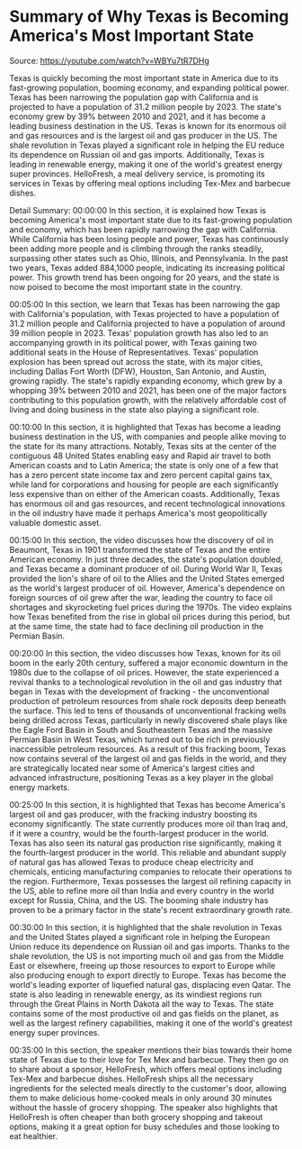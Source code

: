 # Summary of Why Texas is Becoming America's Most Important State

Source: https://youtube.com/watch?v=WBYu7tR7DHg

Texas is quickly becoming the most important state in America due to its fast-growing population, booming economy, and expanding political power. Texas has been narrowing the population gap with California and is projected to have a population of 31.2 million people by 2023. The state's economy grew by 39% between 2010 and 2021, and it has become a leading business destination in the US. Texas is known for its enormous oil and gas resources and is the largest oil and gas producer in the US. The shale revolution in Texas played a significant role in helping the EU reduce its dependence on Russian oil and gas imports. Additionally, Texas is leading in renewable energy, making it one of the world's greatest energy super provinces. HelloFresh, a meal delivery service, is promoting its services in Texas by offering meal options including Tex-Mex and barbecue dishes.

Detail Summary: 
00:00:00
In this section, it is explained how Texas is becoming America's most important state due to its fast-growing population and economy, which has been rapidly narrowing the gap with California. While California has been losing people and power, Texas has continuously been adding more people and is climbing through the ranks steadily, surpassing other states such as Ohio, Illinois, and Pennsylvania. In the past two years, Texas added 884,1000 people, indicating its increasing political power. This growth trend has been ongoing for 20 years, and the state is now poised to become the most important state in the country.

00:05:00
In this section, we learn that Texas has been narrowing the gap with California's population, with Texas projected to have a population of 31.2 million people and California projected to have a population of around 39 million people in 2023. Texas' population growth has also led to an accompanying growth in its political power, with Texas gaining two additional seats in the House of Representatives. Texas' population explosion has been spread out across the state, with its major cities, including Dallas Fort Worth (DFW), Houston, San Antonio, and Austin, growing rapidly. The state's rapidly expanding economy, which grew by a whopping 39% between 2010 and 2021, has been one of the major factors contributing to this population growth, with the relatively affordable cost of living and doing business in the state also playing a significant role.

00:10:00
In this section, it is highlighted that Texas has become a leading business destination in the US, with companies and people alike moving to the state for its many attractions. Notably, Texas sits at the center of the contiguous 48 United States enabling easy and Rapid air travel to both American coasts and to Latin America; the state is only one of a few that has a zero percent state income tax and zero percent capital gains tax, while land for corporations and housing for people are each significantly less expensive than on either of the American coasts. Additionally, Texas has enormous oil and gas resources, and recent technological innovations in the oil industry have made it perhaps America's most geopolitically valuable domestic asset.

00:15:00
In this section, the video discusses how the discovery of oil in Beaumont, Texas in 1901 transformed the state of Texas and the entire American economy. In just three decades, the state's population doubled, and Texas became a dominant producer of oil. During World War II, Texas provided the lion's share of oil to the Allies and the United States emerged as the world's largest producer of oil. However, America's dependence on foreign sources of oil grew after the war, leading the country to face oil shortages and skyrocketing fuel prices during the 1970s. The video explains how Texas benefited from the rise in global oil prices during this period, but at the same time, the state had to face declining oil production in the Permian Basin.

00:20:00
In this section, the video discusses how Texas, known for its oil boom in the early 20th century, suffered a major economic downturn in the 1980s due to the collapse of oil prices. However, the state experienced a revival thanks to a technological revolution in the oil and gas industry that began in Texas with the development of fracking - the unconventional production of petroleum resources from shale rock deposits deep beneath the surface. This led to tens of thousands of unconventional fracking wells being drilled across Texas, particularly in newly discovered shale plays like the Eagle Ford Basin in South and Southeastern Texas and the massive Permian Basin in West Texas, which turned out to be rich in previously inaccessible petroleum resources. As a result of this fracking boom, Texas now contains several of the largest oil and gas fields in the world, and they are strategically located near some of America's largest cities and advanced infrastructure, positioning Texas as a key player in the global energy markets.

00:25:00
In this section, it is highlighted that Texas has become America's largest oil and gas producer, with the fracking industry boosting its economy significantly. The state currently produces more oil than Iraq and, if it were a country, would be the fourth-largest producer in the world. Texas has also seen its natural gas production rise significantly, making it the fourth-largest producer in the world. This reliable and abundant supply of natural gas has allowed Texas to produce cheap electricity and chemicals, enticing manufacturing companies to relocate their operations to the region. Furthermore, Texas possesses the largest oil refining capacity in the US, able to refine more oil than India and every country in the world except for Russia, China, and the US. The booming shale industry has proven to be a primary factor in the state's recent extraordinary growth rate.

00:30:00
In this section, it is highlighted that the shale revolution in Texas and the United States played a significant role in helping the European Union reduce its dependence on Russian oil and gas imports. Thanks to the shale revolution, the US is not importing much oil and gas from the Middle East or elsewhere, freeing up those resources to export to Europe while also producing enough to export directly to Europe. Texas has become the world's leading exporter of liquefied natural gas, displacing even Qatar. The state is also leading in renewable energy, as its windiest regions run through the Great Plains in North Dakota all the way to Texas. The state contains some of the most productive oil and gas fields on the planet, as well as the largest refinery capabilities, making it one of the world's greatest energy super provinces.

00:35:00
In this section, the speaker mentions their bias towards their home state of Texas due to their love for Tex Mex and barbecue. They then go on to share about a sponsor, HelloFresh, which offers meal options including Tex-Mex and barbecue dishes. HelloFresh ships all the necessary ingredients for the selected meals directly to the customer's door, allowing them to make delicious home-cooked meals in only around 30 minutes without the hassle of grocery shopping. The speaker also highlights that HelloFresh is often cheaper than both grocery shopping and takeout options, making it a great option for busy schedules and those looking to eat healthier.

